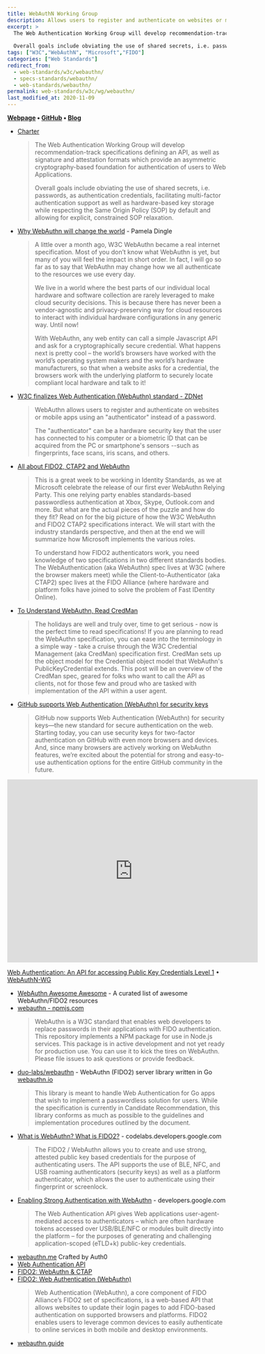```yaml
---
title: WebAuthN Working Group
description: Allows users to register and authenticate on websites or mobile apps using an "authenticator" instead of a password.
excerpt: >
  The Web Authentication Working Group will develop recommendation-track specifications defining an API, as well as signature and attestation formats which provide an asymmetric cryptography-based foundation for authentication of users to Web Applications.
  
  Overall goals include obviating the use of shared secrets, i.e. passwords, as authentication credentials, facilitating multi-factor authentication support as well as hardware-based key storage while respecting the Same Origin Policy (SOP) by default and allowing for explicit, constrained SOP relaxation.
tags: ["W3C","WebAuthN", "Microsoft","FIDO"]
categories: ["Web Standards"]
redirect_from: 
  - web-standards/w3c/webauthn/
  - specs-standards/webauthn/
  - web-standards/webauthn/
permalink: web-standards/w3c/wg/webauthn/
last_modified_at: 2020-11-09
---
```


**[Webpage](https://w3c.github.io/webauthn/) • [GitHub](https://github.com/w3c/webauthn) • [Blog](https://www.w3.org/blog/webauthn/)**

* [Charter](https://www.w3.org/2019/10/webauthn-wg-charter.html)
  > The Web Authentication Working Group will develop recommendation-track specifications defining an API, as well as signature and attestation formats which provide an asymmetric cryptography-based foundation for authentication of users to Web Applications.
  > 
  > Overall goals include obviating the use of shared secrets, i.e. passwords, as authentication credentials, facilitating multi-factor authentication support as well as hardware-based key storage while respecting the Same Origin Policy (SOP) by default and allowing for explicit, constrained SOP relaxation.

* [Why WebAuthn will change the world](https://techcommunity.microsoft.com/t5/identity-standards-blog/why-webauthn-will-change-the-world/ba-p/482286) - Pamela Dingle
  > A little over a month ago, W3C WebAuthn became a real internet specification.  Most of you don’t know what WebAuthn is yet, but many of you will feel the impact in short order.  In fact, I will go so far as to say that WebAuthn may change how we all authenticate to the resources we use every day. 
  > 
  > We live in a world where the best parts of our individual local hardware and software collection are rarely leveraged to make cloud security decisions.  This is because there has never been a vendor-agnostic and privacy-preserving way for cloud resources to interact with individual hardware configurations in any generic way.  Until now! 
  > 
  > With WebAuthn, any web entity can call a simple Javascript API and ask for a cryptographically secure credential.   What happens next is pretty cool – the world’s browsers have worked with the world’s operating system makers and the world’s hardware manufacturers, so that when a website asks for a credential, the browsers work with the underlying platform to securely locate compliant local hardware and talk to it!   
* [W3C finalizes Web Authentication (WebAuthn) standard - ZDNet](https://www.zdnet.com/article/w3c-finalizes-web-authentication-webauthn-standard/)
  > WebAuthn allows users to register and authenticate on websites or mobile apps using an "authenticator" instead of a password.
  > 
  > The "authenticator" can be a hardware security key that the user has connected to his computer or a biometric ID that can be acquired from the PC or smartphone's sensors --such as fingerprints, face scans, iris scans, and others.
* [All about FIDO2, CTAP2 and WebAuthn](https://techcommunity.microsoft.com/t5/Identity-Standards-Blog/All-about-FIDO2-CTAP2-and-WebAuthn/ba-p/288910) 
  > This is a great week to be working in Identity Standards, as we at Microsoft celebrate the release of our first ever WebAuthn Relying Party. This one relying party enables standards-based passwordless authentication at Xbox, Skype, Outlook.com and more. But what are the actual pieces of the puzzle and how do they fit? Read on for the big picture of how the W3C WebAuthn and FIDO2 CTAP2 specifications interact. We will start with the industry standards perspective, and then at the end we will summarize how Microsoft implements the various roles. 
  > 
  > To understand how FIDO2 authenticators work, you need knowledge of two specifications in two different standards bodies. The WebAuthentication (aka WebAuthn) spec lives at W3C (where the browser makers meet) while the Client-to-Authenticator (aka CTAP2) spec lives at the FIDO Alliance (where hardware and platform folks have joined to solve the problem of Fast IDentity Online).
* [To Understand WebAuthn, Read CredMan](https://techcommunity.microsoft.com/t5/identity-standards-blog/to-understand-webauthn-read-credman/ba-p/339652)
  > The holidays are well and truly over, time to get serious - now is the perfect time to read specifications! If you are planning to read the WebAuthn specification, you can ease into the terminology in a simple way - take a cruise through the W3C Credential Management (aka CredMan) specification first.  CredMan sets up the object model for the Credential object model that WebAuthn's PublicKeyCredential extends.  This post will be an overview of the CredMan spec, geared for folks who want to call the API as clients, not for those few and proud who are tasked with implementation of the API within a user agent.  
* [GitHub supports Web Authentication (WebAuthn) for security keys](https://github.blog/2019-08-21-github-supports-webauthn-for-security-keys/)
  > GitHub now supports Web Authentication (WebAuthn) for security keys—the new standard for secure authentication on the web. Starting today, you can use security keys for two-factor authentication on GitHub with even more browsers and devices. And, since many browsers are actively working on WebAuthn features, we’re excited about the potential for strong and easy-to-use authentication options for the entire GitHub community in the future.

<iframe src="https://slides.com/fidoalliance/webauthn-overview/embed" width="576" height="420" scrolling="no" frameborder="0" webkitallowfullscreen mozallowfullscreen allowfullscreen></iframe>

[Web Authentication: An API for accessing Public Key Credentials Level 1](https://www.w3.org/TR/webauthn/) • [WebAuthN-WG](https://www.w3.org/Webauthn/)
* [WebAuthn Awesome Awesome](https://github.com/herrjemand/awesome-webauthn) - A curated list of awesome WebAuthn/FIDO2 resources
* [webauthn - npmjs.com](https://www.npmjs.com/package/webauthn)
  > WebAuthn is a W3C standard that enables web developers to replace passwords in their applications with FIDO authentication. This repository implements a NPM package for use in Node.js services. This package is in active development and not yet ready for production use. You can use it to kick the tires on WebAuthn. Please file issues to ask questions or provide feedback.
* [duo-labs/webauthn](https://github.com/duo-labs/webauthn) - WebAuthn (FIDO2) server library written in Go [webauthn.io](https://webauthn.io/)
  > This library is meant to handle Web Authentication for Go apps that wish to implement a passwordless solution for users. While the specification is currently in Candidate Recommendation, this library conforms as much as possible to the guidelines and implementation procedures outlined by the document.
* [What is WebAuthn? What is FIDO2?](https://codelabs.developers.google.com/codelabs/webauthn-reauth/#0) - codelabs.developers.google.com
  > The FIDO2 / WebAuthn allows you to create and use strong, attested public key based credentials for the purpose of authenticating users. The API supports the use of BLE, NFC, and USB roaming authenticators (security keys) as well as a platform authenticator, which allows the user to authenticate using their fingerprint or screenlock.
* [Enabling Strong Authentication with WebAuthn](https://developers.google.com/web/updates/2018/05/webauthn) - developers.google.com
  > The Web Authentication API gives Web applications user-agent-mediated access to authenticators – which are often hardware tokens accessed over USB/BLE/NFC or modules built directly into the platform – for the purposes of generating and challenging application-scoped (eTLD+k) public-key credentials.
* [webauthn.me](https://webauthn.me) Crafted by Auth0
* [Web Authentication API](https://developer.mozilla.org/en-US/docs/Web/API/Web_Authentication_API)
* [FIDO2: WebAuthn & CTAP](https://fidoalliance.org/fido2/)
* [FIDO2: Web Authentication (WebAuthn)](https://fidoalliance.org/fido2/fido2-web-authentication-webauthn/)
    > Web Authentication (WebAuthn), a core component of FIDO Alliance’s FIDO2 set of specifications, is a web-based API that allows websites to update their login pages to add FIDO-based authentication on supported browsers and platforms. FIDO2 enables users to leverage common devices to easily authenticate to online services in both mobile and desktop environments.
* [webauthn.guide](https://webauthn.guide)